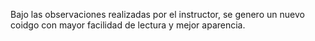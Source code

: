 Bajo las observaciones realizadas por el instructor, se genero un nuevo coidgo con mayor facilidad de lectura y mejor aparencia.
